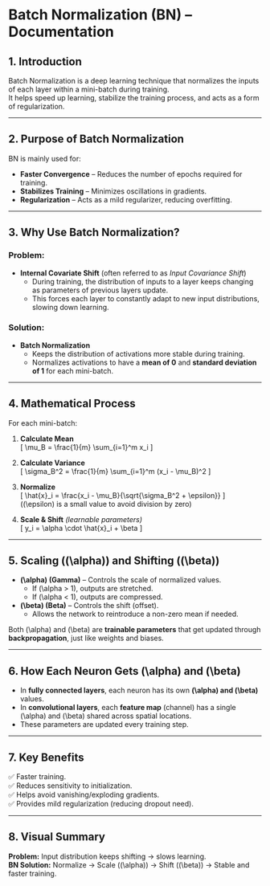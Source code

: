 
# **Batch Normalization (BN) – Documentation**

## **1. Introduction**
Batch Normalization is a deep learning technique that normalizes the inputs of each layer within a mini-batch during training.  
It helps speed up learning, stabilize the training process, and acts as a form of regularization.

---

## **2. Purpose of Batch Normalization**
BN is mainly used for:

- **Faster Convergence** – Reduces the number of epochs required for training.
- **Stabilizes Training** – Minimizes oscillations in gradients.
- **Regularization** – Acts as a mild regularizer, reducing overfitting.

---

## **3. Why Use Batch Normalization?**
### Problem:
- **Internal Covariate Shift** (often referred to as *Input Covariance Shift*)  
  - During training, the distribution of inputs to a layer keeps changing as parameters of previous layers update.
  - This forces each layer to constantly adapt to new input distributions, slowing down learning.

### Solution:
- **Batch Normalization**  
  - Keeps the distribution of activations more stable during training.
  - Normalizes activations to have a **mean of 0** and **standard deviation of 1** for each mini-batch.

---

## **4. Mathematical Process**
For each mini-batch:
1. **Calculate Mean**  
   \[
   \mu_B = \frac{1}{m} \sum_{i=1}^m x_i
   \]

2. **Calculate Variance**  
   \[
   \sigma_B^2 = \frac{1}{m} \sum_{i=1}^m (x_i - \mu_B)^2
   \]

3. **Normalize**  
   \[
   \hat{x}_i = \frac{x_i - \mu_B}{\sqrt{\sigma_B^2 + \epsilon}}
   \]  
   (\(\epsilon\) is a small value to avoid division by zero)

4. **Scale & Shift** *(learnable parameters)*  
   \[
   y_i = \alpha \cdot \hat{x}_i + \beta
   \]  

---

## **5. Scaling (\(\alpha\)) and Shifting (\(\beta\))**
- **\(\alpha\) (Gamma)** – Controls the scale of normalized values.  
  - If \(\alpha > 1\), outputs are stretched.  
  - If \(\alpha < 1\), outputs are compressed.
- **\(\beta\) (Beta)** – Controls the shift (offset).  
  - Allows the network to reintroduce a non-zero mean if needed.

Both \(\alpha\) and \(\beta\) are **trainable parameters** that get updated through **backpropagation**, just like weights and biases.

---

## **6. How Each Neuron Gets \(\alpha\) and \(\beta\)**
- In **fully connected layers**, each neuron has its own **\(\alpha\) and \(\beta\)** values.
- In **convolutional layers**, each **feature map** (channel) has a single \(\alpha\) and \(\beta\) shared across spatial locations.
- These parameters are updated every training step.

---

## **7. Key Benefits**
✅ Faster training.  
✅ Reduces sensitivity to initialization.  
✅ Helps avoid vanishing/exploding gradients.  
✅ Provides mild regularization (reducing dropout need).

---

## **8. Visual Summary**
**Problem:** Input distribution keeps shifting → slows learning.  
**BN Solution:** Normalize → Scale (\(\alpha\)) → Shift (\(\beta\)) → Stable and faster training.
